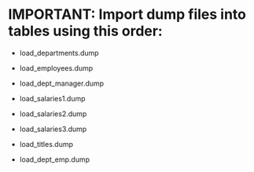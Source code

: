 

# IMPORTANT: Import dump files into tables using this order:

* load_departments.dump

* load_employees.dump

* load_dept_manager.dump

* load_salaries1.dump

* load_salaries2.dump

* load_salaries3.dump

* load_titles.dump

* load_dept_emp.dump
